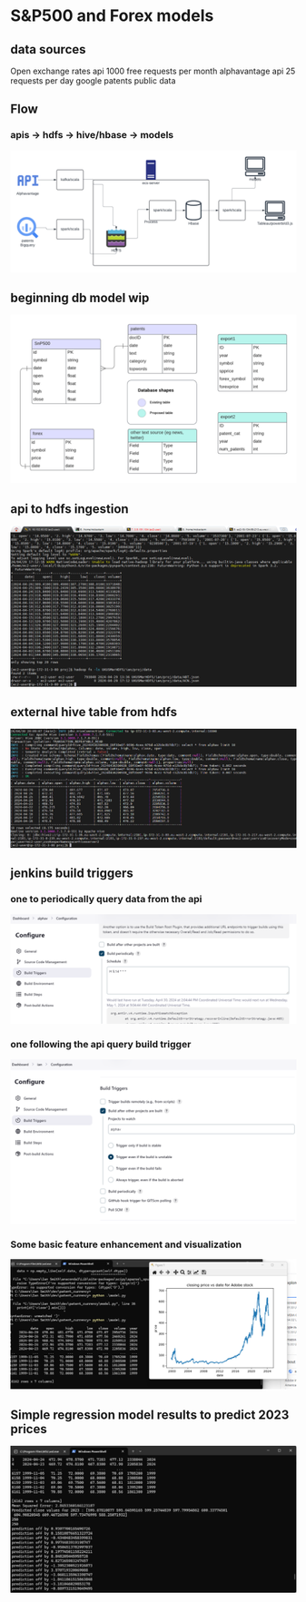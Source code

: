 # S&P500 and Forex models

## data sources
Open exchange rates api
    1000 free requests per month
alphavantage api
    25 requests per day
google patents public data
## Flow 
### apis -> hdfs -> hive/hbase -> models

![alt text](CloudArchitecture.png "pipeline")
## beginning db model wip
![alt text](db_model.png "dbmodel")

## api to hdfs ingestion
![alt text](ingest_av_api_hdfs.png "hdfs_ingestion")

## external hive table from hdfs 
![alt text](hive_table.png "external hive table")

## jenkins build triggers
### one to periodically query data from the api
![alt text](cron_trigger.png "cron build trigger")
### one following the api query build trigger
![alt text](model_trigger.png "model build trigger")

### Some basic feature enhancement and visualization
![alt text](basic_feature_nplot.png "year column/pricechart")

## Simple regression model results to predict 2023 prices
![alt text](regression.png "prediction results")
